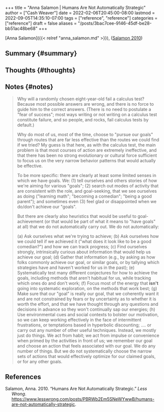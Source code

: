 +++
title = "Anna Salamon | Humans Are Not Automatically Strategic"
author = ["Cash Weaver"]
date = 2022-02-06T20:45:00-08:00
lastmod = 2022-09-05T14:35:10-07:00
tags = ["reference", "reference"]
categories = ["reference"]
draft = false
aliases = "/posts/3bac7cee-9146-45df-be28-bb51ac48be68"
+++

[Anna Salamon]({{< relref "anna_salamon.md" >}}), (<a href="#citeproc_bib_item_1">Salamon 2010</a>)


## Summary {#summary}


## Thoughts {#thoughts}


## Notes {#notes}

> Why will a randomly chosen eight-year-old fail a calculus test? Because most possible answers are wrong, and there is no force to guide him to the correct answers. (There is no need to postulate a "fear of success"; most ways writing or not writing on a calculus test constitute failure, and so people, and rocks, fail calculus tests by default.)
>
> Why do most of us, most of the time, choose to "pursue our goals" through routes that are far less effective than the routes we could find if we tried? My guess is that here, as with the calculus test, the main problem is that most courses of action are extremely ineffective, and that there has been no strong evolutionary or cultural force sufficient to focus us on the very narrow behavior patterns that would actually be effective.
>
> To be more specific: there are clearly at least some limited senses in which we have goals. We: (1) tell ourselves and others stories of how we're aiming for various "goals"; (2) search out modes of activity that are consistent with the role, and goal-seeking, that we see ourselves as doing ("learning math"; "becoming a comedian"; "being a good parent"); and sometimes even (3) feel glad or disappointed when we do/don't achieve our "goals".
>
> But there are clearly also heuristics that would be useful to goal-achievement (or that would be part of what it means to "have goals" at all) that we do not automatically carry out. We do not automatically:
>
> (a) Ask ourselves what we're trying to achieve;
> (b) Ask ourselves how we could tell if we achieved it ("what does it look like to be a good comedian?") and how we can track progress;
> (c) Find ourselves strongly, intrinsically curious about information that would help us achieve our goal;
> (d) Gather that information (e.g., by asking as how folks commonly achieve our goal, or similar goals, or by tallying which strategies have and haven't worked for us in the past);
> (e) Systematically test many different conjectures for how to achieve the goals, including methods that aren't habitual for us, while tracking which ones do and don't work;
> (f) Focus most of the energy that **isn't** going into systematic exploration, on the methods that work best;
> (g) Make sure that our "goal" is really our goal, that we coherently want it and are not constrained by fears or by uncertainty as to whether it is worth the effort, and that we have thought through any questions and decisions in advance so they won't continually sap our energies;
> (h) Use environmental cues and social contexts to bolster our motivation, so we can keep working effectively in the face of intermittent frustrations, or temptations based in hyperbolic discounting;
> .... or carry out any number of other useful techniques. Instead, we mostly just do things. We act from habit; we act from impulse or convenience when primed by the activities in front of us; we remember our goal and choose an action that feels associated with our goal. We do any number of things. But we do not systematically choose the narrow sets of actions that would effectively optimize for our claimed goals, or for any other goals.

## References

<style>.csl-entry{text-indent: -1.5em; margin-left: 1.5em;}</style><div class="csl-bib-body">
  <div class="csl-entry"><a id="citeproc_bib_item_1"></a>Salamon, Anna. 2010. “Humans Are Not Automatically Strategic.” <i>Less Wrong</i>. <a href="https://www.lesswrong.com/posts/PBRWb2Em5SNeWYwwB/humans-are-not-automatically-strategic">https://www.lesswrong.com/posts/PBRWb2Em5SNeWYwwB/humans-are-not-automatically-strategic</a>.</div>
</div>
